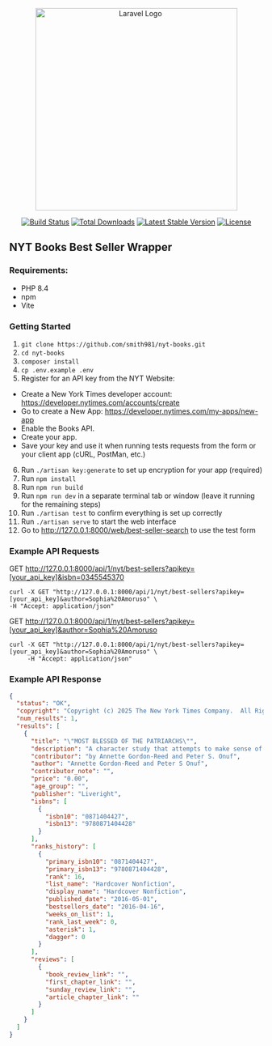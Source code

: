 <p align="center"><a href="https://laravel.com" target="_blank"><img src="https://raw.githubusercontent.com/laravel/art/master/logo-lockup/5%20SVG/2%20CMYK/1%20Full%20Color/laravel-logolockup-cmyk-red.svg" width="400" alt="Laravel Logo"></a></p>

<p align="center">
<a href="https://github.com/laravel/framework/actions"><img src="https://github.com/laravel/framework/workflows/tests/badge.svg" alt="Build Status"></a>
<a href="https://packagist.org/packages/laravel/framework"><img src="https://img.shields.io/packagist/dt/laravel/framework" alt="Total Downloads"></a>
<a href="https://packagist.org/packages/laravel/framework"><img src="https://img.shields.io/packagist/v/laravel/framework" alt="Latest Stable Version"></a>
<a href="https://packagist.org/packages/laravel/framework"><img src="https://img.shields.io/packagist/l/laravel/framework" alt="License"></a>
</p>

## NYT Books Best Seller Wrapper

### Requirements:
* PHP 8.4
* npm
* Vite

### Getting Started
1. `git clone https://github.com/smith981/nyt-books.git`
2. `cd nyt-books`
3. `composer install`
4. `cp .env.example .env`
5. Register for an API key from the NYT Website:
* Create a New York Times developer account: https://developer.nytimes.com/accounts/create
* Go to create a New App: https://developer.nytimes.com/my-apps/new-app
* Enable the Books API. 
* Create your app.
* Save your key and use it when running tests requests from the form or your client app (cURL, PostMan, etc.)

6. Run `./artisan key:generate` to set up encryption for your app (required)
7. Run `npm install`
8. Run `npm run build`
9. Run `npm run dev` in a separate terminal tab or window (leave it running for the remaining steps)
10. Run `./artisan test` to confirm everything is set up correctly
11. Run `./artisan serve` to start the web interface
12. Go to http://127.0.0.1:8000/web/best-seller-search to use the test form

### Example API Requests
GET http://127.0.0.1:8000/api/1/nyt/best-sellers?apikey=[your_api_key]&isbn=0345545370

```
curl -X GET "http://127.0.0.1:8000/api/1/nyt/best-sellers?apikey=[your_api_key]&author=Sophia%20Amoruso" \
-H "Accept: application/json"
```

GET http://127.0.0.1:8000/api/1/nyt/best-sellers?apikey=[your_api_key]&author=Sophia%20Amoruso

```
curl -X GET "http://127.0.0.1:8000/api/1/nyt/best-sellers?apikey=[your_api_key]&author=Sophia%20Amoruso" \
     -H "Accept: application/json"
```

### Example API Response
```json
{
  "status": "OK",
  "copyright": "Copyright (c) 2025 The New York Times Company.  All Rights Reserved.",
  "num_results": 1,
  "results": [
    {
      "title": "\"MOST BLESSED OF THE PATRIARCHS\"",
      "description": "A character study that attempts to make sense of Jefferson’s contradictions.",
      "contributor": "by Annette Gordon-Reed and Peter S. Onuf",
      "author": "Annette Gordon-Reed and Peter S Onuf",
      "contributor_note": "",
      "price": "0.00",
      "age_group": "",
      "publisher": "Liveright",
      "isbns": [
        {
          "isbn10": "0871404427",
          "isbn13": "9780871404428"
        }
      ],
      "ranks_history": [
        {
          "primary_isbn10": "0871404427",
          "primary_isbn13": "9780871404428",
          "rank": 16,
          "list_name": "Hardcover Nonfiction",
          "display_name": "Hardcover Nonfiction",
          "published_date": "2016-05-01",
          "bestsellers_date": "2016-04-16",
          "weeks_on_list": 1,
          "rank_last_week": 0,
          "asterisk": 1,
          "dagger": 0
        }
      ],
      "reviews": [
        {
          "book_review_link": "",
          "first_chapter_link": "",
          "sunday_review_link": "",
          "article_chapter_link": ""
        }
      ]
    }
  ]
}
```
